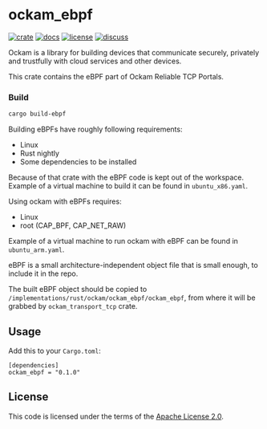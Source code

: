 # ockam_ebpf

[![crate][crate-image]][crate-link]
[![docs][docs-image]][docs-link]
[![license][license-image]][license-link]
[![discuss][discuss-image]][discuss-link]

Ockam is a library for building devices that communicate securely, privately
and trustfully with cloud services and other devices.

This crate contains the eBPF part of Ockam Reliable TCP Portals.

### Build

```bash
cargo build-ebpf
```

Building eBPFs have roughly following requirements:
 - Linux
 - Rust nightly
 - Some dependencies to be installed

Because of that crate with the eBPF code is kept out of the workspace.
Example of a virtual machine to build it can be found in `ubuntu_x86.yaml`.

Using ockam with eBPFs requires:
 - Linux
 - root (CAP_BPF, CAP_NET_RAW)

Example of a virtual machine to run ockam with eBPF can be found in `ubuntu_arm.yaml`.

eBPF is a small architecture-independent object file that is small enough,
to include it in the repo.

The built eBPF object should be copied to `/implementations/rust/ockam/ockam_ebpf/ockam_ebpf`,
from where it will be grabbed by `ockam_transport_tcp` crate.

## Usage

Add this to your `Cargo.toml`:

```
[dependencies]
ockam_ebpf = "0.1.0"
```

## License

This code is licensed under the terms of the [Apache License 2.0][license-link].

[main-ockam-crate-link]: https://crates.io/crates/ockam

[crate-image]: https://img.shields.io/crates/v/ockam_ebpf.svg
[crate-link]: https://crates.io/crates/ockam_ebpf

[docs-image]: https://docs.rs/ockam_ebpf/badge.svg
[docs-link]: https://docs.rs/ockam_ebpf

[license-image]: https://img.shields.io/badge/License-Apache%202.0-green.svg
[license-link]: https://github.com/build-trust/ockam/blob/HEAD/LICENSE

[discuss-image]: https://img.shields.io/badge/Discuss-Github%20Discussions-ff70b4.svg
[discuss-link]: https://github.com/build-trust/ockam/discussions
